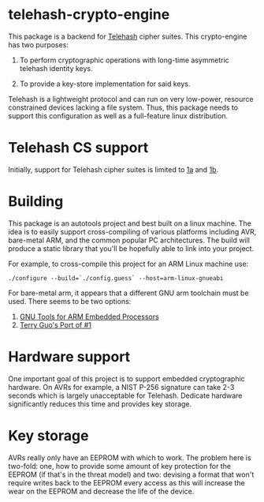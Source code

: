 # telehash-crypto-engine

This package is a backend for [Telehash](http://telehash.org/) cipher
suites. This crypto-engine has two purposes:

1. To perform cryptographic operations with long-time asymmetric
   telehash identity keys.

2. To provide a key-store implementation for said keys.

Telehash is a lightweight protocol and can run on very low-power,
resource constrained devices lacking a file system. Thus, this package
needs to support this configuration as well as a full-feature linux
distribution.

# Telehash CS support

Initially, support for Telehash cipher suites is limited to
[1a](https://github.com/telehash/telehash.org/blob/master/v3/e3x/cs/1a.md)
and
[1b](https://github.com/telehash/telehash.org/blob/master/v3/e3x/cs/1b.md).

# Building

This package is an autotools project and best built on a linux
machine. The idea is to easily support cross-compiling of various
platforms including AVR, bare-metal ARM, and the common popular PC
architectures. The build will produce a static library that you'll be
hopefully able to link into your project.

For example, to cross-compile this project for an ARM Linux machine
use:

```
./configure --build=`./config.guess` --host=arm-linux-gnueabi
```

For bare-metal arm, it appears that a different GNU arm toolchain must
be used. There seems to be two options:

1. [GNU Tools for ARM Embedded Processors](https://launchpad.net/gcc-arm-embedded)
2. [Terry Guo's Port of #1](https://launchpad.net/~terry.guo/+archive/ubuntu/gcc-arm-embedded)

# Hardware support

One important goal of this project is to support embedded
cryptographic hardware. On AVRs for example, a NIST P-256 signature
can take 2-3 seconds which is largely unacceptable for
Telehash. Dedicate hardware significantly reduces this time and
provides key storage.

# Key storage

AVRs really only have an EEPROM with which to work. The problem here
is two-fold: one, how to provide some amount of key protection for the
EEPROM (if that's in the threat model) and two: devising a format that
won't require writes back to the EEPROM every access as this will
increase the wear on the EEPROM and decrease the life of the device.
